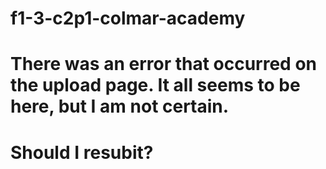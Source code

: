 # f1-3-c2p1-colmar-academy
# There was an error that occurred on the upload page. It all seems to be here, but I am not certain.
# Should I resubit?
